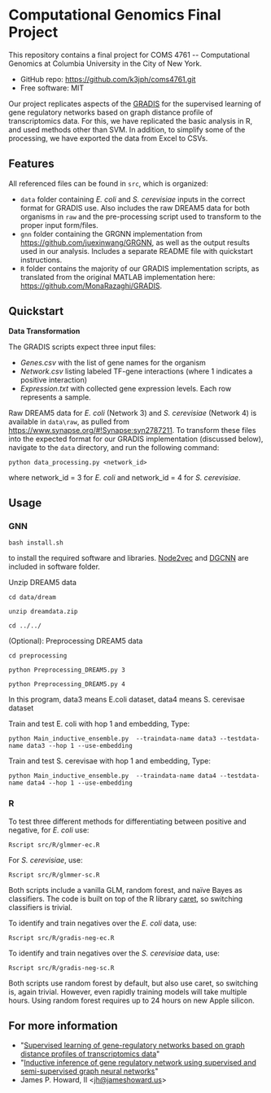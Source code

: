 
# Computational Genomics Final Project

This repository contains a final project for COMS 4761 -- Computational
Genomics at Columbia University in the City of New York.

* GitHub repo: <https://github.com/k3jph/coms4761.git>
* Free software: MIT

Our project replicates aspects of the
[GRADIS](https://github.com/MonaRazaghi/GRADIS) for the supervised
learning of gene regulatory networks based on graph distance profile
of transcriptomics data.  For this, we have replicated the basic
analysis in R, and used methods other than SVM.  In addition, to
simplify some of the processing, we have exported the data from
Excel to CSVs.

## Features

All referenced files can be found in `src`, which is organized:

* `data` folder containing *E. coli* and *S. cerevisiae* inputs in the correct format for GRADIS use. Also includes the raw DREAM5 data for both organisms in `raw` and the pre-processing script used to transform to the proper input form/files.
* `gnn` folder containing the GRGNN implementation from <https://github.com/juexinwang/GRGNN>, as well as the output results used in our analysis. Includes a separate README file with quickstart instructions.
* `R` folder contains the majority of our GRADIS implementation scripts, as translated from the original MATLAB implementation here: <https://github.com/MonaRazaghi/GRADIS>.

## Quickstart

**Data Transformation**

The GRADIS scripts expect three input files: 
* *Genes.csv* with the list of gene names for the organism
* *Network.csv* listing labeled TF-gene interactions (where 1 indicates a positive interaction)
* *Expression.txt* with collected gene expression levels. Each row represents a sample. 

Raw DREAM5 data for *E. coli* (Network 3) and *S. cerevisiae* (Network 4) is available in `data\raw`, as pulled from <https://www.synapse.org/#!Synapse:syn2787211>. To transform these files into the expected format for our GRADIS implementation (discussed below), navigate to the `data` directory, and run the following command:
```
python data_processing.py <network_id>
```
where network_id = 3 for *E. coli* and network_id = 4 for *S. cerevisiae*.

## Usage

### GNN

    bash install.sh

to install the required software and libraries. [Node2vec](https://github.com/aditya-grover/node2vec) and [DGCNN](https://github.com/muhanzhang/pytorch_DGCNN) are included in software folder. 

Unzip DREAM5 data

    cd data/dream

    unzip dreamdata.zip

    cd ../../

(Optional): Preprocessing DREAM5 data

    cd preprocessing

    python Preprocessing_DREAM5.py 3

    python Preprocessing_DREAM5.py 4

In this program, data3 means E.coli dataset, data4 means S. cerevisae dataset

Train and test E. coli with hop 1 and embedding, Type:

    python Main_inductive_ensemble.py  --traindata-name data3 --testdata-name data3 --hop 1 --use-embedding
    
Train and test S. cerevisae with hop 1 and embedding, Type:

    python Main_inductive_ensemble.py  --traindata-name data4 --testdata-name data4 --hop 1 --use-embedding

### R

To test three different methods for differentiating 
between positive and negative, for *E. coli* use:

    Rscript src/R/glmmer-ec.R

For *S. cerevisiae*, use:

    Rscript src/R/glmmer-sc.R

Both scripts include a vanilla GLM, random forest, and 
naïve Bayes as classifiers.  The code is built on top 
of the R library [caret](https://topepo.github.io/caret/),
so switching classifiers is trivial.

To identify and train negatives over the *E. coli* data,
use:

    Rscript src/R/gradis-neg-ec.R

To identify and train negatives over the *S. cerevisiae* data,
use:

    Rscript src/R/gradis-neg-sc.R

Both scripts use random forest by default, but also
use caret, so switching is, again trivial.  However,
even rapidly training models will take multiple hours.
Using random forest requires up to 24 hours on new 
Apple silicon.

## For more information

* "[Supervised learning of gene-regulatory networks based on graph distance profiles of transcriptomics data](https://www.nature.com/articles/s41540-020-0140-1)"
* "[Inductive inference of gene regulatory network using supervised and semi-supervised graph neural networks](https://www.sciencedirect.com/science/article/pii/S200103702030444X)"
* James P. Howard, II <<jh@jameshoward.us>>
